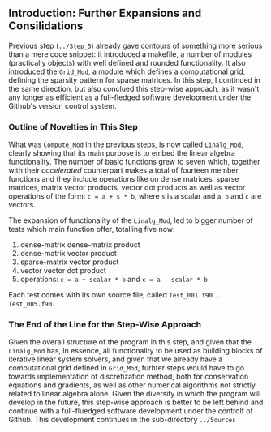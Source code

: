 ## Introduction: Further Expansions and Consilidations

Previous step (`../Step_5`) already gave contours of something more serious than
a mere code snippet: it introduced a makefile, a number of modules (practically
objects) with well defined and rounded functionality.  It also introduced the
`Grid_Mod`, a module which defines a computational grid, defining the sparsity
pattern for sparse matrices.  In this step, I continued in the same direction,
but also conclued this step-wise approach, as it wasn't any longer as efficient
as a full-fledged software development under the Github's version control
system.

### Outline of Novelties in This Step

What was `Compute_Mod` in the previous steps, is now called `Linalg_Mod`,
clearly showing that its main purpose is to embed the linear algebra
functionality.  The number of basic functions grew to seven which, together
with their _accelerated_ counterpart makes a total of fourteen member functions
and they include operations like on dense matrices, sparse matrices, matrix
vector products, vector dot products as well as vector operations of the form:
`c = a + s * b`, where `s` is a scalar and `a`, `b` and `c` are vectors.

The expansion of functionality of the `Linalg_Mod`, led to bigger number of
tests which main function offer, totalling five now:

1. dense-matrix dense-matrix product
2. dense-matrix vector product
3. sparse-matrix vector product
4. vector vector dot product
5. operations: `c = a + scalar * b` and `c = a - scalar * b`

Each test comes with its own source file, called `Test_001.f90` ... `Test_005.f90`.

### The End of the Line for the Step-Wise Approach

Given the overall structure of the program in this step, and given that the
`Linalg_Mod` has, in essence, all functionality to be used as building blocks
of iterative linear system solvers, and given that we already have a
computational grid defined in `Grid_Mod`, furhter steps would have to go
towards implementation of discretization method, both for conservation
equations and gradients, as well as other numerical algorithms not strictly
related to linear algebra alone.  Given the diversity in which the program
will develop in the future, this step-wise approach is better to be left
behind and continue with a full-fluedged software development under the
controlf of Github.  This development continues in the sub-directory
`../Sources`



